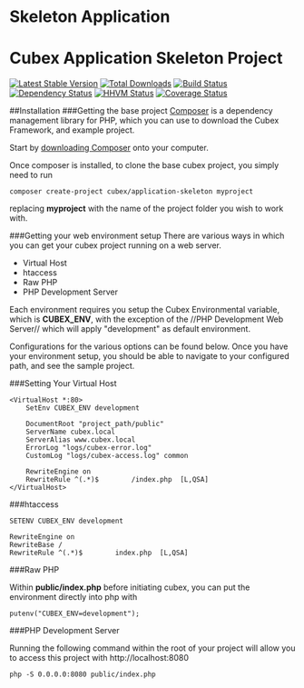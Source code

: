 Skeleton Application
=======
Cubex Application Skeleton Project
========

[![Latest Stable Version](https://poser.pugx.org/cubex/skeleton/version.png)](https://packagist.org/packages/cubex/skeleton)
[![Total Downloads](https://poser.pugx.org/cubex/skeleton/d/total.png)](https://packagist.org/packages/cubex/skeleton)
[![Build Status](https://travis-ci.org/cubex/skeleton.png)](https://travis-ci.org/cubex/skeleton)
[![Dependency Status](https://www.versioneye.com/php/cubex:skeleton/badge.png)](https://www.versioneye.com/php/cubex:skeleton)
[![HHVM Status](http://hhvm.h4cc.de/badge/cubex/skeleton.png)](http://hhvm.h4cc.de/package/cubex/skeleton)
[![Coverage Status](https://coveralls.io/repos/cubex/skeleton/badge.png)](https://coveralls.io/r/cubex/skeleton)

##Installation
###Getting the base project
[Composer](http://getcomposer.org/) is a dependency management library for PHP, which you can use to download the Cubex Framework, and example project.

Start by [downloading Composer](http://getcomposer.org/download/) onto your computer.

Once composer is installed, to clone the base cubex project, you simply need to run

    composer create-project cubex/application-skeleton myproject
replacing **myproject** with the name of the project folder you wish to work with.

###Getting your web environment setup
There are various ways in which you can get your cubex project running on a web server.

- Virtual Host
- htaccess
- Raw PHP
- PHP Development Server

Each environment requires you setup the Cubex Environmental variable, which is **CUBEX_ENV**, with the exception of the //PHP Development Web Server// which will apply "development" as default environment.

Configurations for the various options can be found below.  Once you have your environment setup, you should be able to navigate to your configured path, and see the sample project.

###Setting Your Virtual Host

    <VirtualHost *:80>
        SetEnv CUBEX_ENV development

        DocumentRoot "project_path/public"
        ServerName cubex.local
        ServerAlias www.cubex.local
        ErrorLog "logs/cubex-error.log"
        CustomLog "logs/cubex-access.log" common

        RewriteEngine on
        RewriteRule ^(.*)$        /index.php  [L,QSA]
    </VirtualHost>

###htaccess

    SETENV CUBEX_ENV development

    RewriteEngine on
    RewriteBase /
    RewriteRule ^(.*)$        index.php  [L,QSA]

###Raw PHP

Within **public/index.php** before initiating cubex, you can put the environment directly into php with

    putenv("CUBEX_ENV=development");

###PHP Development Server

Running the following command within the root of your project will allow you to access this project with http://localhost:8080

    php -S 0.0.0.0:8080 public/index.php


